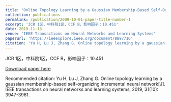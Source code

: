 ```yaml
---
title: "Online Topology Learning by a Gaussian Membership-Based Self-Organizing Incremental Neural Network"
collection: publications
permalink: /publication/2009-10-01-paper-title-number-1
excerpt: 'JCR 1区，中科院1区，CCF B，影响因子：10.451'
date: 2019-11-13
venue: 'IEEE Transactions on Neural Networks and Learning Systems'
paperurl: 'https://ieeexplore.ieee.org/document/8897716'
citation: 'Yu H, Lu J, Zhang G. Online topology learning by a gaussian membership-based self-organizing incremental neural network[J]. IEEE transactions on neural networks and learning systems, 2019, 31(10): 3947-3961.'
---
```

JCR 1区，中科院1区，CCF B，影响因子：10.451

[Download paper here](https://ieeexplore.ieee.org/document/8897716)

Recommended citation: Yu H, Lu J, Zhang G. Online topology learning by a gaussian membership-based self-organizing incremental neural network[J]. IEEE transactions on neural networks and learning systems, 2019, 31(10): 3947-3961.
